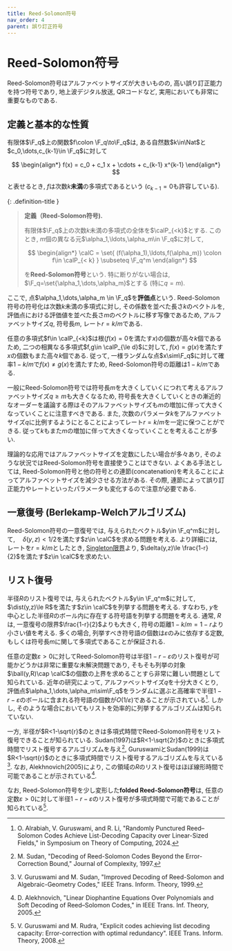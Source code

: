 ```yaml
---
title: Reed-Solomon符号
nav_order: 4
parent: 誤り訂正符号
---
```

# Reed-Solomon符号

Reed-Solomon符号はアルファベットサイズが大きいものの,
高い誤り訂正能力を持つ符号であり, 地上波デジタル放送, QRコードなど,
実用においても非常に重要なものである.

## 定義と基本的な性質

有限体$\F_q$上の関数$f\colon \F_q\to\F_q$は,
ある自然数$k\in\Nat$と$c_0,\dots,c_{k-1}\in \F_q$に対して

$$
  \begin{align*}
    f(x) = c_0 + c_1 x + \cdots + c_{k-1} x^{k-1}
  \end{align*}
$$

と表せるとき, $f$は次数$k$**未満**の多項式であるという ($c_{k-1}=0$も許容している).

{: .definition-title }
> **定義（Reed-Solomon符号).**
>
> 有限体$\F_q$上の次数$k$未満の多項式の全体を$\calP_{<k}$とする. このとき, $m$個の異なる元$\alpha_1,\ldots,\alpha_m\in \F_q$に対して, 
>
> $$
  \begin{align*}
    \calC = \set{ (f(\alpha_1),\ldots,f(\alpha_m)) \colon f\in \calP_{< k} } \subseteq \F_q^m
  \end{align*}
> $$
>
> を**Reed-Solomon符号**という. 特に断りがない場合は, $\F_q=\set{\alpha_1,\dots,\alpha_m}$とする (特に$q=m$).

ここで, 点$\alpha_1,\dots,\alpha_m \in \F_q$を**評価点**という.
Reed-Solomon符号の符号化は次数$k$未満の多項式に対し, その係数を並べた長さ$k$のベクトルを, 評価点における評価値を並べた長さ$m$のベクトルに移す写像であるため,
アルファベットサイズ$q$, 符号長$m$, レート$r=k/m$である.

任意の多項式$f\in \calP_{<k}$は根($f(x)=0$を満たす$x$)の個数が高々$k$個であるため,
二つの相異なる多項式$f,g\in \calP_{\le d}$に対して, $f(x)=g(x)$を満たす$x$の個数もまた高々$k$個である.
従って, 一様ランダムな点$x\sim\F_q$に対して確率$1-k/m$で$f(x)\ne g(x)$を満たすため, Reed-Solomon符号の距離は$1-k/m$である.

一般にReed-Solomon符号では符号長$m$を大きくしていくにつれて考えるアルファベットサイズ$q\ge m$も大きくなるため, 符号長を大きくしていくときの漸近的なオーダーを議論する際はそのアルファベットサイズも$m$の増加に伴って大きくなっていくことに注意すべきである.
また, 次数のパラメータ$k$をアルファベットサイズ$q$に比例するようにとることによってレート$r=k/m$を一定に保つことができる. 従って$k$もまた$m$の増加に伴って大きくなっていくことを考えることが多い.

理論的な応用ではアルファベットサイズを定数にしたい場合が多々あり, そのような状況ではReed-Solomon符号を直接使うことはできない.
よくある手法としては, Reed-Solomon符号と他の符号との連節(concatenation)を考えることによってアルファベットサイズを減少させる方法がある.
その際, 連節によって誤り訂正能力やレートといったパラメータも変化するので注意が必要である.

## 一意復号 (Berlekamp-Welchアルゴリズム)

Reed-Solomon符号の一意復号では, 与えられたベクトル$y\in \F_q^m$に対して,　
$\delta(y,z) < 1/2$を満たす$z\in \calC$を求める問題を考える.
より詳細には, レートを$r=k/m$としたとき, [Singleton限界]({{site.baseurl}}/docs/error-correcting_code/code_bounds#Singleton限界)より, $\delta(y,z)\le \frac{1-r}{2}$を満たす$z\in \calC$を求めたい.

## リスト復号

半径$R$のリスト復号では, 与えられたベクトル$y\in \F_q^m$に対して, $\dist(y,z)\le R$を満たす$z\in \calC$を列挙する問題を考える.
すなわち, $y$を中心とした半径$R$のボール内に存在する符号語を列挙する問題を考える.
通常, $R$は, 一意復号の限界$\frac{1-r}{2}$よりも大きく, 符号の距離$1-k/m = 1-r$より小さい値を考える.
多くの場合, 列挙すべき符号語の個数は$\varepsilon$のみに依存する定数, もしくは符号長$m$に関して多項式であることが保証される.

任意の定数$\varepsilon>0$に対してReed-Solomon符号は半径$1-r-\varepsilon$のリスト復号が可能かどうかは非常に重要な未解決問題であり, そもそも列挙の対象$\ball(y,R)\cap \calC$の個数の上界を求めることすら非常に難しい問題として知られている. 近年の研究によって, アルファベットサイズ$q$を十分大きくとり, 評価点$\alpha_1,\dots,\alpha_m\sim\F_q$をランダムに選ぶと高確率で半径$1-r-\varepsilon$のボールに含まれる符号語の個数が$O(1/\varepsilon)$であることが示されている[^AGL23].
しかし, そのような場合においてもリストを効率的に列挙するアルゴリズムは知られていない.

[^AGL23]: O. Alrabiah, V. Guruswami, and R. Li, "Randomly Punctured Reed–Solomon Codes Achieve List-Decoding Capacity over Linear-Sized Fields," in Symposium on Theory of Computing, 2024.

一方, 半径が$R<1-\sqrt{r}$のときは多項式時間でReed-Solomon符号をリスト復号できることが知られている.
Sudan(1997)は$R<1-\sqrt{2r}$のときに多項式時間でリスト復号するアルゴリズムを与え[^Sud97], GuruswamiとSudan(1999)は$R<1-\sqrt{r}$のときに多項式時間でリスト復号するアルゴリズムを与えている[^GS99].
なお, Alekhnovich(2005)により, この領域の$R$のリスト復号はほぼ線形時間で可能であることが示されている[^Ale05].

[^Sud97]: M. Sudan, "Decoding of Reed-Solomon Codes Beyond the Error-Correction Bound," Journal of Complexity, 1997.
[^GS99]: V. Guruswami and M. Sudan, "Improved Decoding of Reed-Solomon and Algebraic-Geometry Codes," IEEE Trans. Inform. Theory, 1999.
[^Ale05]: D. Alekhnovich, "Linear Diophantine Equations Over Polynomials and Soft Decoding of Reed–Solomon Codes," in IEEE Trans. Inf. Theory, 2005.

なお, Reed-Solomon符号を少し変形した**folded Reed-Solomon符号**は, 任意の定数$\varepsilon>0$に対して半径$1-r-\varepsilon$のリスト復号が多項式時間で可能であることが知られている[^GR08].

[^GR08]: V. Guruswami and M. Rudra, "Explicit codes achieving list decoding capacity: Error-correction with optimal redundancy". IEEE Trans. Inform. Theory, 2008.

